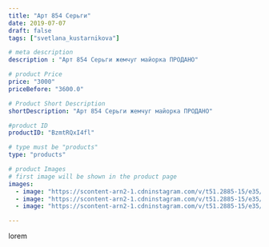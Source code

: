 ```yaml
---
title: "Арт 854 Серьги"
date: 2019-07-07
draft: false
tags: ["svetlana_kustarnikova"]

# meta description
description : "Арт 854 Серьги жемчуг майорка ПРОДАНО"

# product Price
price: "3000"
priceBefore: "3600.0"

# Product Short Description
shortDescription: "Арт 854 Серьги жемчуг майорка ПРОДАНО"

#product ID
productID: "BzmtRQxI4fl"

# type must be "products"
type: "products"

# product Images
# first image will be shown in the product page
images:
  - image: "https://scontent-arn2-1.cdninstagram.com/v/t51.2885-15/e35/65110297_781673612273901_754580086044897865_n.jpg?se=8&tp=1&_nc_ht=scontent-arn2-1.cdninstagram.com&_nc_cat=109&_nc_ohc=udaZcSRS3VwAX998SsZ&oh=c91f06caa64297ac0a145c1fa6297125&oe=606BF89C&ig_cache_key=MjA4MjU1MDk2OTk0MzY2OTA0NQ%3D%3D.2"
  - image: "https://scontent-arn2-1.cdninstagram.com/v/t51.2885-15/e35/66236182_327540571522722_882450985386132387_n.jpg?tp=1&_nc_ht=scontent-arn2-1.cdninstagram.com&_nc_cat=106&_nc_ohc=Kau3-nlevlgAX_CYRmV&oh=8a5dbea372b336e4315cbbc219663e43&oe=606CC100&ig_cache_key=MjA4MjU1MDk2OTk1MjA1NDQxNA%3D%3D.2"
  - image: "https://scontent-arn2-1.cdninstagram.com/v/t51.2885-15/e35/65806446_146860973096929_7123806530951985088_n.jpg?se=8&tp=1&_nc_ht=scontent-arn2-1.cdninstagram.com&_nc_cat=101&_nc_ohc=RVaeLOrmKdsAX-MruLu&oh=20f760e26a5bde071c39e8df171baf44&oe=60698673&ig_cache_key=MjA4MjU1MDk2OTk2MDIzNzYxMw%3D%3D.2"

---
```

lorem
